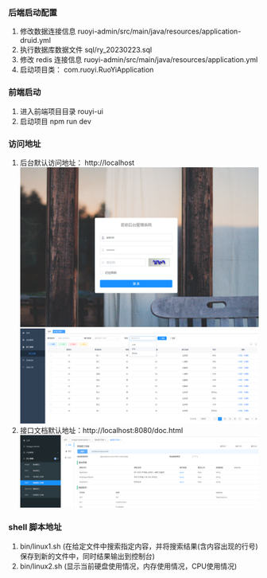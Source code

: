 ### 后端启动配置
1. 修改数据连接信息 ruoyi-admin/src/main/java/resources/application-druid.yml
2. 执行数据库数据文件 sql/ry_20230223.sql
3. 修改 redis 连接信息 ruoyi-admin/src/main/java/resources/application.yml
4. 启动项目类： com.ruoyi.RuoYiApplication

### 前端启动
1. 进入前端项目目录 rouyi-ui
2. 启动项目 npm run dev

### 访问地址
1. 后台默认访问地址： http://localhost ![](./doc/login.png)  ![](./doc/admin.png)
2. 接口文档默认地址：http://localhost:8080/doc.html ![](./doc/doc.png)

### shell 脚本地址
1. bin/linux1.sh (在给定文件中搜索指定内容，并将搜索结果(含内容出现的行号)保存到新的文件中，同时结果输出到控制台)
2. bin/linux2.sh (显示当前硬盘使用情况，内存使用情况，CPU使用情况)
